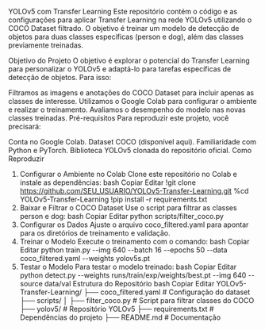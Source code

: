 YOLOv5 com Transfer Learning
Este repositório contém o código e as configurações para aplicar Transfer Learning na rede YOLOv5 utilizando o COCO Dataset filtrado. O objetivo é treinar um modelo de detecção de objetos para duas classes específicas (person e dog), além das classes previamente treinadas.

Objetivo do Projeto
O objetivo é explorar o potencial do Transfer Learning para personalizar o YOLOv5 e adaptá-lo para tarefas específicas de detecção de objetos. Para isso:

Filtramos as imagens e anotações do COCO Dataset para incluir apenas as classes de interesse.
Utilizamos o Google Colab para configurar o ambiente e realizar o treinamento.
Avaliamos o desempenho do modelo nas novas classes treinadas.
Pré-requisitos
Para reproduzir este projeto, você precisará:

Conta no Google Colab.
Dataset COCO (disponível aqui).
Familiaridade com Python e PyTorch.
Biblioteca YOLOv5 clonada do repositório oficial.
Como Reproduzir
1. Configurar o Ambiente no Colab
Clone este repositório no Colab e instale as dependências:
bash
Copiar
Editar
!git clone https://github.com/SEU_USUARIO/YOLOv5-Transfer-Learning.git
%cd YOLOv5-Transfer-Learning
!pip install -r requirements.txt
2. Baixar e Filtrar o COCO Dataset
Use o script para filtrar as classes person e dog:
bash
Copiar
Editar
python scripts/filter_coco.py
3. Configurar os Dados
Ajuste o arquivo coco_filtered.yaml para apontar para os diretórios de treinamento e validação.
4. Treinar o Modelo
Execute o treinamento com o comando:
bash
Copiar
Editar
python train.py --img 640 --batch 16 --epochs 50 --data coco_filtered.yaml --weights yolov5s.pt
5. Testar o Modelo
Para testar o modelo treinado:
bash
Copiar
Editar
python detect.py --weights runs/train/exp/weights/best.pt --img 640 --source data/val
Estrutura do Repositório
bash
Copiar
Editar
YOLOv5-Transfer-Learning/
├── coco_filtered.yaml       # Configuração do dataset
├── scripts/
│   ├── filter_coco.py       # Script para filtrar classes do COCO
├── yolov5/                  # Repositório YOLOv5
├── requirements.txt         # Dependências do projeto
├── README.md                # Documentação

